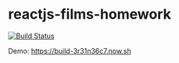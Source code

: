 ﻿# reactjs-films-homework
[![Build Status](https://travis-ci.org/ViktorNA/reactjs-films-homework.svg?branch=master)](https://travis-ci.org/ViktorNA/reactjs-films-homework)

Demo: https://build-3r31n36c7.now.sh 
